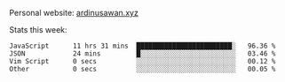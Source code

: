 Personal website: [ardinusawan.xyz](https://ardinusawan.xyz)

Stats this week:
<!--START_SECTION:waka-->

```text
JavaScript      11 hrs 31 mins  ████████████████████████░   96.36 %
JSON            24 mins         █░░░░░░░░░░░░░░░░░░░░░░░░   03.46 %
Vim Script      0 secs          ░░░░░░░░░░░░░░░░░░░░░░░░░   00.12 %
Other           0 secs          ░░░░░░░░░░░░░░░░░░░░░░░░░   00.05 %
```

<!--END_SECTION:waka-->

